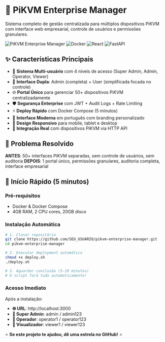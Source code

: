 # 🚀 PiKVM Enterprise Manager

Sistema completo de gestão centralizada para múltiplos dispositivos PiKVM com interface web empresarial, controle de usuários e permissões granulares.

![PiKVM Enterprise Manager](https://img.shields.io/badge/PiKVM-Enterprise-blue) ![Docker](https://img.shields.io/badge/Docker-Ready-green) ![React](https://img.shields.io/badge/React-18-blue) ![FastAPI](https://img.shields.io/badge/FastAPI-Latest-green)

## ✨ Características Principais

- 🔐 **Sistema Multi-usuário** com 4 níveis de acesso (Super Admin, Admin, Operator, Viewer)
- 🎯 **Interface Dupla**: Admin (completa) + User (simplificada focada no controle)
- 🌐 **Portal Único** para gerenciar 50+ dispositivos PiKVM centralizadamente
- 🛡️ **Segurança Enterprise** com JWT + Audit Logs + Rate Limiting
- ⚡ **Deploy Rápido** com Docker Compose (5 minutos)
- 🎨 **Interface Moderna** em português com branding personalizado
- 📱 **Design Responsivo** para mobile, tablet e desktop
- 🔧 **Integração Real** com dispositivos PiKVM via HTTP API

## 🎯 Problema Resolvido

**ANTES**: 50+ interfaces PiKVM separadas, sem controle de usuários, sem auditoria
**DEPOIS**: 1 portal único, permissões granulares, auditoria completa, interface empresarial

## 🚀 Início Rápido (5 minutos)

### Pré-requisitos
- Docker & Docker Compose
- 4GB RAM, 2 CPU cores, 20GB disco

### Instalação Automática
```bash
# 1. Clonar repositório
git clone https://github.com/SEU_USUARIO/pikvm-enterprise-manager.git
cd pikvm-enterprise-manager

# 2. Executar deployment automático
chmod +x deploy.sh
./deploy.sh

# 3. Aguardar conclusão (5-10 minutos)
# O script fará tudo automaticamente!
```

### Acesso Imediato
Após a instalação:
- **🌐 URL**: http://localhost:3000
- **👤 Super Admin**: admin / admin123
- **👤 Operador**: operator1 / operator123  
- **👤 Visualizador**: viewer1 / viewer123

⭐ **Se este projeto te ajudou, dê uma estrela no GitHub!** ⭐

